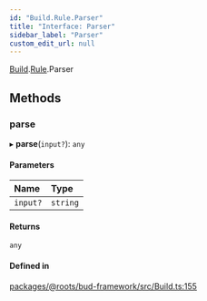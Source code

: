 ```yaml
---
id: "Build.Rule.Parser"
title: "Interface: Parser"
sidebar_label: "Parser"
custom_edit_url: null
---
```


[Build](../modules/Build.md).[Rule](../modules/Build.Rule.md).Parser

## Methods

### parse

▸ **parse**(`input?`): `any`

#### Parameters

| Name | Type |
| :------ | :------ |
| `input?` | `string` |

#### Returns

`any`

#### Defined in

[packages/@roots/bud-framework/src/Build.ts:155](https://github.com/roots/bud/blob/4498d10b4/packages/@roots/bud-framework/src/Build.ts#L155)
